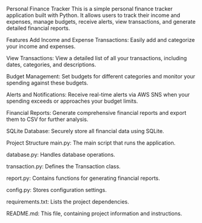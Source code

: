 Personal Finance Tracker
This is a simple personal finance tracker application built with Python. It allows users to track their income and expenses, manage budgets, receive alerts, view transactions, and generate detailed financial reports.

Features
Add Income and Expense Transactions: Easily add and categorize your income and expenses.

View Transactions: View a detailed list of all your transactions, including dates, categories, and descriptions.

Budget Management: Set budgets for different categories and monitor your spending against these budgets.

Alerts and Notifications: Receive real-time alerts via AWS SNS when your spending exceeds or approaches your budget limits.

Financial Reports: Generate comprehensive financial reports and export them to CSV for further analysis.

SQLite Database: Securely store all financial data using SQLite.

Project Structure
main.py: The main script that runs the application.

database.py: Handles database operations.

transaction.py: Defines the Transaction class.

report.py: Contains functions for generating financial reports.

config.py: Stores configuration settings.

requirements.txt: Lists the project dependencies.

README.md: This file, containing project information and instructions.
